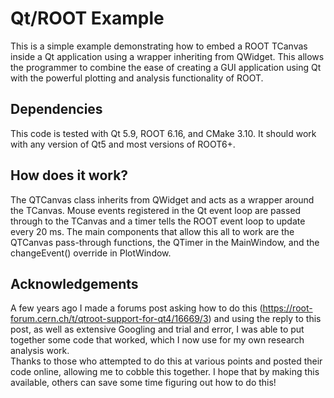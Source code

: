 # Qt/ROOT Example #
This is a simple example demonstrating how to embed a ROOT TCanvas inside a
Qt application using a wrapper inheriting from QWidget. This allows the
programmer to combine the ease of creating a GUI application using Qt with
the powerful plotting and analysis functionality of ROOT.  

## Dependencies ##
This code is tested with Qt 5.9, ROOT 6.16, and CMake 3.10. It should work
with any version of Qt5 and most versions of ROOT6+.

## How does it work? ##
The QTCanvas class inherits from QWidget and acts as a wrapper around the
TCanvas. Mouse events registered in the Qt event loop are passed through
to the TCanvas and a timer tells the ROOT event loop to update every 20 ms.
The main components that allow this all to work are the QTCanvas
pass-through functions, the QTimer in the MainWindow, and the changeEvent()
override in PlotWindow.  

## Acknowledgements ##
A few years ago I made a forums post asking how to do this
(https://root-forum.cern.ch/t/qtroot-support-for-qt4/16669/3) and using the
reply to this post, as well as extensive Googling and trial and error, I
was able to put together some code that worked, which I now use for my own
research analysis work.<br>
Thanks to those who attempted to do this at various points and posted their
code online, allowing me to cobble this together. I hope that by making
this available, others can save some time figuring out how to do this!

